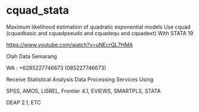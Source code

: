 # cquad_stata
Maximum likelihood estimation of quadratic exponential models Use cquad (cquadbasic and cquadpseudo and cquadequ and cquadext) With STATA 19

https://www.youtube.com/watch?v=uNEcrQL7HMA

Olah Data Semarang

WA : +6285227746673 (085227746673)

Receive Statistical Analysis Data Processing Services Using

SPSS, AMOS, LISREL, Frontier 4.1, EVIEWS, SMARTPLS, STATA

DEAP 2.1, ETC

